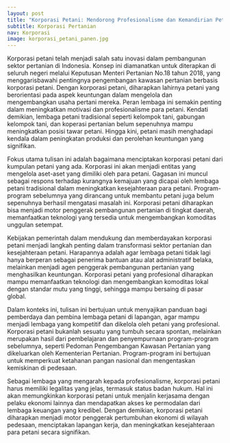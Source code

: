 ```yaml
---
layout: post
title: "Korporasi Petani: Mendorong Profesionalisme dan Kemandirian Petani Indonesia"
subtitle: Korporasi Pertanian
nav: Korporasi
image: korporasi_petani_panen.jpg
---
```


Korporasi petani telah menjadi salah satu inovasi dalam pembangunan sektor pertanian di Indonesia. Konsep ini diamanatkan untuk diterapkan di seluruh negeri melalui Keputusan Menteri Pertanian No.18 tahun 2018, yang menggarisbawahi pentingnya pengembangan kawasan pertanian berbasis korporasi petani. Dengan korporasi petani, diharapkan lahirnya petani yang berorientasi pada aspek keuntungan dalam mengelola dan mengembangkan usaha pertani mereka. Peran lembaga ini semakin penting dalam meningkatkan motivasi dan profesionalisme para petani. Kendati demikian, lembaga petani tradisional seperti kelompok tani, gabungan kelompok tani, dan koperasi pertanian belum sepenuhnya mampu meningkatkan posisi tawar petani. Hingga kini, petani masih menghadapi kendala dalam peningkatan produksi dan perolehan keuntungan yang signifikan.

Fokus utama tulisan ini adalah bagaimana menciptakan korporasi petani dari kumpulan petani yang ada. Korporasi ini akan menjadi entitas yang mengelola aset-aset yang dimiliki oleh para petani. Gagasan ini muncul sebagai respons terhadap kurangnya kemajuan yang dicapai oleh lembaga petani tradisional dalam meningkatkan kesejahteraan para petani. Program-program sebelumnya yang dirancang untuk membantu petani juga belum sepenuhnya berhasil mengatasi masalah ini. Korporasi petani diharapkan bisa menjadi motor penggerak pembangunan pertanian di tingkat daerah, memanfaatkan teknologi yang tersedia untuk mengembangkan komoditas unggulan setempat.

Kebijakan pemerintah dalam mendukung dan memberdayakan korporasi petani menjadi langkah penting dalam transformasi sektor pertanian dan kesejahteraan petani. Harapannya adalah agar lembaga petani tidak lagi hanya berperan sebagai penerima bantuan atau alat administratif belaka, melainkan menjadi agen penggerak pembangunan pertanian yang menghasilkan keuntungan. Korporasi petani yang profesional diharapkan mampu memanfaatkan teknologi dan mengembangkan komoditas lokal dengan standar mutu yang tinggi, sehingga mampu bersaing di pasar global.

Dalam konteks ini, tulisan ini bertujuan untuk menyajikan panduan bagi pemberdaya dan pembina lembaga petani di lapangan, agar mampu menjadi lembaga yang kompetitif dan dikelola oleh petani yang profesional. Korporasi petani bukanlah sesuatu yang tumbuh secara spontan, melainkan merupakan hasil dari pembelajaran dan penyempurnaan program-program sebelumnya, seperti Pedoman Pengembangan Kawasan Pertanian yang dikeluarkan oleh Kementerian Pertanian. Program-program ini bertujuan untuk memperkuat ketahanan pangan nasional dan mengentaskan kemiskinan di pedesaan.

Sebagai lembaga yang mengarah kepada profesionalisme, korporasi petani harus memiliki legalitas yang jelas, termasuk status badan hukum. Hal ini akan memungkinkan korporasi petani untuk menjalin kerjasama dengan pelaku ekonomi lainnya dan mendapatkan akses ke permodalan dari lembaga keuangan yang kredibel. Dengan demikian, korporasi petani diharapkan menjadi motor penggerak pertumbuhan ekonomi di wilayah pedesaan, menciptakan lapangan kerja, dan meningkatkan kesejahteraan para petani secara signifikan.